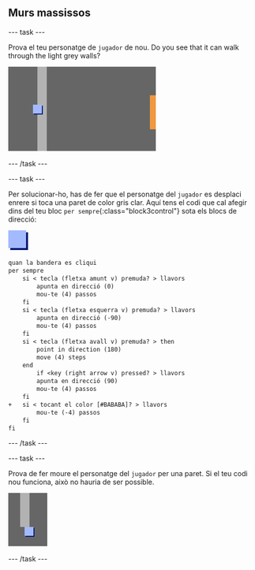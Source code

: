 ## Murs massissos

\--- task \---

Prova el teu personatge de `jugador` de nou. Do you see that it can walk through the light grey walls?

![captura de pantalla](images/world-walls.png)

\--- /task \---

\--- task \---

Per solucionar-ho, has de fer que el personatge del `jugador` es desplaci enrere si toca una paret de color gris clar. Aquí tens el codi que cal afegir dins del teu bloc `per sempre`{:class="block3control"} sota els blocs de direcció:

![jugador](images/player.png)

```blocks3
quan la bandera es cliqui
per sempre
    si < tecla (fletxa amunt v) premuda? > llavors
        apunta en direcció (0)
        mou-te (4) passos
    fi
    si < tecla (fletxa esquerra v) premuda? > llavors
        apunta en direcció (-90)
        mou-te (4) passos
    fi
    si < tecla (fletxa avall v) premuda? > then
        point in direction (180)
        move (4) steps
    end
        if <key (right arrow v) pressed? > llavors
        apunta en direcció (90)
        mou-te (4) passos
    fi
+   si < tocant el color [#BABABA]? > llavors
        mou-te (-4) passos
    fi
fi
```

\--- /task \---

\--- task \---

Prova de fer moure el personatge del `jugador` per una paret. Si el teu codi nou funciona, això no hauria de ser possible.

![captura de pantalla](images/world-walls-test.png)

\--- /task \---